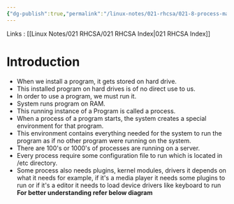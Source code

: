 ```yaml
---
{"dg-publish":true,"permalink":"/linux-notes/021-rhcsa/021-8-process-management/021-8-1-process-management/"}
---
```


Links : [[Linux Notes/021 RHCSA/021 RHCSA Index\|021 RHCSA Index]]

# Introduction

- When we install a program, it gets stored on hard drive.
- This installed program on hard drives is of no direct use to us.
- In order to use a program, we must run it.
- System runs program on RAM.
- This running instance of a Program is called a process.
- When a process of a program starts, the system creates a special environment for that program.
- This environment contains everything needed for the system to run the program as if no other program were running on the system.
- There are 100's or 1000's of processes are running on a server.
- Every process require some configuration file to run which is located in /etc directory.
- Some process also needs plugins, kernel modules, drivers it depends on what it needs for example, if it's a media player it needs some plugins to run or if it's a editor it needs to load device drivers like keyboard to run
**For better understanding refer below diagram**

<style> .container {font-family: sans-serif; text-align: center;} .button-wrapper button {z-index: 1;height: 40px; width: 100px; margin: 10px;padding: 5px;} .excalidraw .App-menu_top .buttonList { display: flex;} .excalidraw-wrapper { height: 800px; margin: 50px; position: relative;} :root[dir="ltr"] .excalidraw .layer-ui__wrapper .zen-mode-transition.App-menu_bottom--transition-left {transform: none;} </style><script src="https://cdn.jsdelivr.net/npm/react@17/umd/react.production.min.js"></script><script src="https://cdn.jsdelivr.net/npm/react-dom@17/umd/react-dom.production.min.js"></script><script type="text/javascript" src="https://cdn.jsdelivr.net/npm/@excalidraw/excalidraw@0/dist/excalidraw.production.min.js"></script><div id="021-8_Process_Management_2023-10-06_1611.59.excalidraw.md1"></div><script>(function(){const InitialData={"type":"excalidraw","version":2,"source":"https://github.com/zsviczian/obsidian-excalidraw-plugin/releases/tag/1.9.19","elements":[{"id":"wq3ABZwlJAtKSRNGxKXtu","type":"rectangle","x":-326.0250244140625,"y":-280.9884948730469,"width":673.9178466796875,"height":442.55982971191406,"angle":0,"strokeColor":"#1e1e1e","backgroundColor":"transparent","fillStyle":"hachure","strokeWidth":0.5,"strokeStyle":"solid","roughness":1,"opacity":100,"groupIds":[],"frameId":null,"roundness":{"type":3},"seed":1582363631,"version":90,"versionNonce":1332370159,"isDeleted":false,"boundElements":[],"updated":1696589641732,"link":null,"locked":false},{"id":"xfid3HvIixAKp6ztq8ili","type":"line","x":-271.57116190592444,"y":-214.99360148111978,"width":53.31171671549478,"height":62.805506388346345,"angle":0,"strokeColor":"#1e1e1e","backgroundColor":"transparent","fillStyle":"hachure","strokeWidth":0.5,"strokeStyle":"solid","roughness":1,"opacity":100,"groupIds":[],"frameId":null,"roundness":{"type":2},"seed":1157219823,"version":169,"versionNonce":1999654785,"isDeleted":false,"boundElements":null,"updated":1696589641732,"link":null,"locked":false,"points":[[0,0],[0.00005086263018938553,34.32393391927084],[27.751312255859375,35.05421956380209],[27.751312255859375,-24.830093383789062],[53.31171671549478,-27.751286824544252],[52.581380208333314,2.9211680094400947]],"lastCommittedPoint":[51.120758056640625,12.41503397623697],"startBinding":null,"endBinding":null,"startArrowhead":null,"endArrowhead":null},{"id":"42JvNseEyNRR1fxBF417y","type":"freedraw","x":-281.7952626546224,"y":-233.98133341471353,"width":21.17863972981769,"height":39.43602244059244,"angle":0,"strokeColor":"#1e1e1e","backgroundColor":"transparent","fillStyle":"hachure","strokeWidth":0.5,"strokeStyle":"solid","roughness":1,"opacity":100,"groupIds":[],"frameId":null,"roundness":null,"seed":1552834415,"version":113,"versionNonce":241116431,"isDeleted":false,"boundElements":null,"updated":1696589641732,"link":null,"locked":false,"points":[[0,0],[0,0.73028564453125],[0,2.1908823649088447],[0,2.921193440755218],[0,4.3817901611328125],[0,5.842386881510407],[0,7.302958170572907],[0,8.76355489095053],[0,9.493865966796875],[0,10.224151611328125],[0,10.95446268717447],[0,12.41503397623697],[0,13.145345052083343],[0,13.875630696614593],[0,15.336227416992188],[0,16.066538492838532],[0,16.796824137369782],[0,18.257420857747405],[0.73028564453125,18.987706502278655],[0.73028564453125,19.718017578125],[2.1909077962239394,21.178614298502595],[3.6514790852864394,21.908899943033845],[4.381815592447936,22.639211018880218],[5.112050374348939,23.369496663411468],[5.842336018880189,23.369496663411468],[6.572672526041686,23.369496663411468],[8.033243815104186,23.369496663411468],[9.493815104166686,23.369496663411468],[10.954437255859375,23.369496663411468],[11.684722900390625,23.369496663411468],[12.415008544921875,23.369496663411468],[13.145345052083314,22.639211018880218],[13.875630696614564,22.639211018880218],[14.605916341145814,22.639211018880218],[16.066487630208314,21.908899943033845],[16.79682413736981,21.178614298502595],[18.25739542643231,18.987706502278655],[18.98768107096356,18.257420857747405],[19.71796671549481,16.796824137369782],[20.44830322265625,16.066538492838532],[20.44830322265625,15.336227416992188],[20.44830322265625,13.145345052083343],[20.44830322265625,12.41503397623697],[20.44830322265625,10.95446268717447],[20.44830322265625,10.224151611328125],[20.44830322265625,9.493865966796875],[20.44830322265625,8.76355489095053],[20.44830322265625,7.302958170572907],[20.44830322265625,5.842386881510407],[20.44830322265625,4.3817901611328125],[20.44830322265625,3.651479085286468],[20.44830322265625,2.921193440755218],[20.44830322265625,0.73028564453125],[20.44830322265625,0],[20.44830322265625,-0.73028564453125],[20.44830322265625,-2.1908823649088447],[20.44830322265625,-2.9211934407551894],[20.44830322265625,-3.6514790852864394],[20.44830322265625,-5.1120758056640625],[20.44830322265625,-5.8423614501953125],[20.44830322265625,-6.572672526041657],[20.44830322265625,-7.302958170572907],[20.44830322265625,-8.763554890950502],[20.44830322265625,-9.493865966796875],[19.71796671549481,-9.493865966796875],[18.98768107096356,-10.224151611328125],[18.25739542643231,-10.224151611328125],[16.79682413736981,-10.95446268717447],[14.605916341145814,-11.68474833170572],[14.605916341145814,-12.41503397623697],[13.875630696614564,-13.145345052083314],[13.145345052083314,-13.145345052083314],[12.415008544921875,-13.145345052083314],[11.684722900390625,-13.875643412272126],[10.224151611328125,-14.605929056803376],[9.493815104166686,-14.605929056803376],[8.033243815104186,-16.06652577718097],[6.572672526041686,-16.06652577718097],[5.842336018880189,-16.06652577718097],[5.112050374348939,-16.06652577718097],[4.381815592447936,-16.06652577718097],[2.921142578125,-16.06652577718097],[2.1909077962239394,-15.336227416992188],[2.1909077962239394,-14.605929056803376],[1.4605712890625,-13.145345052083314],[1.4605712890625,-12.41503397623697],[1.4605712890625,-11.68474833170572],[1.4605712890625,-10.95446268717447],[0.73028564453125,-9.493865966796875],[0.73028564453125,-8.763554890950502],[0,-8.033269246419252],[-0.7303365071614394,-7.302958170572907],[-0.7303365071614394,-6.572672526041657],[-0.7303365071614394,-5.8423614501953125],[-0.7303365071614394,-5.1120758056640625],[-0.7303365071614394,-4.3817901611328125],[-0.7303365071614394,-3.6514790852864394],[-0.7303365071614394,-2.9211934407551894],[-0.7303365071614394,-2.1908823649088447],[-0.7303365071614394,-0.73028564453125],[-0.7303365071614394,0],[-0.7303365071614394,0.73028564453125],[-0.7303365071614394,2.1908823649088447],[-0.7303365071614394,2.921193440755218],[-0.7303365071614394,3.651479085286468],[-0.7303365071614394,4.3817901611328125],[0,0]],"pressures":[],"simulatePressure":true,"lastCommittedPoint":[-0.7303365071614394,4.3817901611328125]},{"id":"EWmuCDrtXajhQpf1c9YXM","type":"freedraw","x":-271.57111104329425,"y":-247.85697682698566,"width":11.684722900390625,"height":16.796824137369782,"angle":0,"strokeColor":"#1e1e1e","backgroundColor":"transparent","fillStyle":"hachure","strokeWidth":0.5,"strokeStyle":"solid","roughness":1,"opacity":100,"groupIds":[],"frameId":null,"roundness":null,"seed":1059759887,"version":56,"versionNonce":1717352289,"isDeleted":false,"boundElements":null,"updated":1696589641732,"link":null,"locked":false,"points":[[0,0],[-0.7303365071614394,0],[-1.4606221516926894,0],[-2.1909077962239394,0],[-2.9211934407551894,0],[-3.6514790852864394,0],[-4.381815592447936,0],[-5.112101236979186,0],[-6.572672526041686,-0.73028564453125],[-7.303009033203125,-1.4605840047200616],[-8.033243815104186,-2.9211807250976562],[-8.033243815104186,-3.651479085286468],[-8.033243815104186,-5.1120758056640625],[-8.033243815104186,-5.8423614501953125],[-8.033243815104186,-6.572659810384124],[-8.033243815104186,-7.302958170572907],[-8.033243815104186,-8.763554890950502],[-6.572672526041686,-10.224151611328125],[-5.842336018880189,-10.954449971516908],[-5.112101236979186,-11.684735616048158],[-4.381815592447936,-12.415033976236998],[-3.6514790852864394,-12.415033976236998],[-2.9211934407551894,-13.145332336425781],[-2.1909077962239394,-13.145332336425781],[-1.4606221516926894,-13.145332336425781],[-0.7303365071614394,-13.145332336425781],[0,-13.145332336425781],[0.73028564453125,-13.145332336425781],[2.19085693359375,-13.145332336425781],[2.9211934407551894,-13.145332336425781],[3.6514790852864394,-13.145332336425781],[3.6514790852864394,-12.415033976236998],[3.6514790852864394,-11.684735616048158],[3.6514790852864394,-10.224151611328125],[3.6514790852864394,-9.493853251139342],[3.6514790852864394,-8.763554890950502],[3.6514790852864394,-7.302958170572907],[3.6514790852864394,-6.572659810384124],[3.6514790852864394,-5.8423614501953125],[3.6514790852864394,-5.1120758056640625],[3.6514790852864394,-3.651479085286468],[3.6514790852864394,-2.9211807250976562],[2.9211934407551894,-2.1908823649088447],[2.9211934407551894,-0.73028564453125],[2.9211934407551894,0],[2.9211934407551894,0.7302983601888116],[2.19085693359375,2.1908950805664062],[2.19085693359375,2.9211807250976562],[2.19085693359375,3.651491800944001],[0,0]],"pressures":[],"simulatePressure":true,"lastCommittedPoint":[2.19085693359375,3.651491800944001]},{"id":"tQJBuNmwoBv6jJ0V7lRes","type":"freedraw","x":-225.56245422363278,"y":-210.61183675130206,"width":18.98773193359375,"height":37.245152791341155,"angle":0,"strokeColor":"#1e1e1e","backgroundColor":"transparent","fillStyle":"hachure","strokeWidth":0.5,"strokeStyle":"solid","roughness":1,"opacity":100,"groupIds":[],"frameId":null,"roundness":null,"seed":1021160847,"version":115,"versionNonce":1148562223,"isDeleted":false,"boundElements":null,"updated":1696589641733,"link":null,"locked":false,"points":[[0,0],[0.7303365071614394,-1.4605967203776231],[1.4606221516926894,-1.4605967203776231],[3.6514790852864394,-1.4605967203776231],[4.381815592447907,-1.4605967203776231],[6.572672526041657,-1.4605967203776231],[7.303009033203125,-1.4605967203776231],[8.763580322265625,-1.4605967203776231],[9.493865966796875,-1.4605967203776231],[10.224151611328125,-1.4605967203776231],[10.954488118489564,-1.4605967203776231],[12.415059407552064,-1.4605967203776231],[13.145345052083314,-1.4605967203776231],[13.875681559244782,-1.4605967203776231],[15.336252848307282,-1.4605967203776231],[16.066538492838532,-1.4605967203776231],[16.796824137369782,-1.4605967203776231],[17.52716064453125,-1.4605967203776231],[18.98773193359375,0],[18.98773193359375,1.4605967203775947],[18.98773193359375,2.1908823649088447],[18.98773193359375,2.9211934407551894],[18.98773193359375,3.6514790852864394],[18.98773193359375,4.3817901611328125],[18.98773193359375,5.1120758056640625],[18.98773193359375,5.8423614501953125],[18.98773193359375,7.302958170572907],[18.98773193359375,8.033269246419252],[18.98773193359375,8.763554890950502],[18.98773193359375,9.493865966796875],[18.98773193359375,10.954437255859375],[18.98773193359375,11.68474833170572],[18.98773193359375,12.41503397623697],[18.98773193359375,13.145345052083314],[18.98773193359375,14.605941772460938],[18.98773193359375,15.336227416992188],[18.98773193359375,16.066538492838532],[18.98773193359375,18.257420857747377],[18.98773193359375,18.987706502278627],[18.98773193359375,19.718017578125],[18.98773193359375,20.44830322265625],[18.98773193359375,21.908899943033845],[18.98773193359375,22.639185587565095],[18.98773193359375,24.09978230794269],[18.98773193359375,24.830093383789062],[18.98773193359375,25.560379028320312],[18.98773193359375,27.020975748697907],[18.98773193359375,27.751286824544252],[18.98773193359375,28.481572469075502],[18.98773193359375,29.211858113606752],[18.98773193359375,30.672454833984375],[18.2574462890625,31.402791341145814],[18.2574462890625,32.13305155436197],[16.796824137369782,34.323933919270814],[16.066538492838532,35.05424499511719],[14.605967203776032,35.78455607096353],[13.875681559244782,35.78455607096353],[13.145345052083314,35.78455607096353],[12.415059407552064,35.78455607096353],[11.684773763020814,35.78455607096353],[10.954488118489564,35.78455607096353],[10.224151611328125,35.78455607096353],[9.493865966796875,35.78455607096353],[8.763580322265625,35.78455607096353],[7.303009033203125,35.78455607096353],[6.572672526041657,35.78455607096353],[5.842386881510407,35.78455607096353],[5.112101236979157,35.05424499511719],[5.112101236979157,34.323933919270814],[5.112101236979157,33.59367370605469],[5.112101236979157,32.13305155436197],[5.112101236979157,31.402791341145814],[5.112101236979157,30.672454833984375],[5.112101236979157,29.211858113606752],[5.112101236979157,28.481572469075502],[5.112101236979157,27.751286824544252],[5.112101236979157,26.290690104166657],[5.112101236979157,25.560379028320312],[5.112101236979157,24.830093383789062],[5.112101236979157,24.09978230794269],[5.112101236979157,22.639185587565095],[5.112101236979157,21.908899943033845],[5.112101236979157,21.178614298502595],[3.6514790852864394,19.718017578125],[3.6514790852864394,18.987706502278627],[3.6514790852864394,18.257420857747377],[3.6514790852864394,17.527109781901032],[2.9211934407551894,16.796824137369782],[2.9211934407551894,16.066538492838532],[2.9211934407551894,15.336227416992188],[2.9211934407551894,14.605941772460938],[2.9211934407551894,13.145345052083314],[2.9211934407551894,12.41503397623697],[2.9211934407551894,11.68474833170572],[2.9211934407551894,10.224151611328125],[2.9211934407551894,9.493865966796875],[2.1909077962239394,8.763554890950502],[2.1909077962239394,8.033269246419252],[2.1909077962239394,6.572672526041657],[2.1909077962239394,5.8423614501953125],[2.1909077962239394,5.1120758056640625],[1.4606221516926894,4.3817901611328125],[1.4606221516926894,3.6514790852864394],[1.4606221516926894,2.9211934407551894],[1.4606221516926894,2.1908823649088447],[1.4606221516926894,0.73028564453125],[1.4606221516926894,0],[1.4606221516926894,-0.73028564453125],[0,0]],"pressures":[],"simulatePressure":true,"lastCommittedPoint":[1.4606221516926894,-0.73028564453125]},{"id":"KNsSliCT53XDFoUVcUMja","type":"freedraw","x":-218.25944519042966,"y":-174.82728068033853,"width":9.493815104166657,"height":13.87560526529947,"angle":0,"strokeColor":"#1e1e1e","backgroundColor":"transparent","fillStyle":"hachure","strokeWidth":0.5,"strokeStyle":"solid","roughness":1,"opacity":100,"groupIds":[],"frameId":null,"roundness":null,"seed":1497776495,"version":40,"versionNonce":661726017,"isDeleted":false,"boundElements":null,"updated":1696589641733,"link":null,"locked":false,"points":[[0,0],[0,0.73028564453125],[0,1.4605712890625],[0,2.1908823649088447],[0,2.9211680094400947],[0,4.3817901611328125],[0,5.112050374348939],[0,5.8423614501953125],[0,7.302958170572907],[0,8.763554890950502],[0,9.493840535481752],[1.4605712890625,9.493840535481752],[2.19085693359375,9.493840535481752],[2.921142578125,9.493840535481752],[5.112050374348939,9.493840535481752],[5.842336018880189,9.493840535481752],[6.572672526041657,9.493840535481752],[8.033243815104157,9.493840535481752],[8.763529459635407,9.493840535481752],[9.493815104166657,8.763554890950502],[9.493815104166657,8.033243815104157],[9.493815104166657,7.302958170572907],[9.493815104166657,5.8423614501953125],[9.493815104166657,5.112050374348939],[9.493815104166657,4.3817901611328125],[9.493815104166657,2.9211680094400947],[9.493815104166657,2.1908823649088447],[9.493815104166657,1.4605712890625],[8.763529459635407,0.73028564453125],[8.763529459635407,0],[8.033243815104157,-0.7303110758463447],[8.033243815104157,-2.1908823649088447],[8.033243815104157,-3.6515045166015625],[7.302958170572907,-4.381764729817718],[7.302958170572907,-4.381764729817718]],"pressures":[],"simulatePressure":true,"lastCommittedPoint":[7.302958170572907,-4.381764729817718]},{"id":"D-Nw4yZ3BTabg0lMclrAw","type":"rectangle","x":-36.01471455891925,"y":-156.8309173583985,"width":127,"height":94,"angle":0,"strokeColor":"#1e1e1e","backgroundColor":"transparent","fillStyle":"hachure","strokeWidth":0.5,"strokeStyle":"solid","roughness":1,"opacity":100,"groupIds":[],"frameId":null,"roundness":{"type":3},"seed":295179759,"version":87,"versionNonce":504786255,"isDeleted":false,"boundElements":[{"type":"text","id":"ndoYihAz"},{"id":"8Lmyu0-Ae7vVopRfcT8vg","type":"arrow"},{"id":"Ibn_GGVbZU7hc2Nq_C2Sm","type":"arrow"},{"id":"EUuuf9LMivqbCbHdaQ_O0","type":"arrow"},{"id":"OxltCGki52oozo9lCbNNv","type":"arrow"}],"updated":1696589641733,"link":null,"locked":false},{"id":"ndoYihAz","type":"text","x":-8.541081746419252,"y":-130.53091735839848,"width":72.052734375,"height":41.4,"angle":0,"strokeColor":"#1e1e1e","backgroundColor":"transparent","fillStyle":"hachure","strokeWidth":0.5,"strokeStyle":"solid","roughness":1,"opacity":100,"groupIds":[],"frameId":null,"roundness":null,"seed":1121183393,"version":12,"versionNonce":1187844897,"isDeleted":false,"boundElements":null,"updated":1696589641733,"link":null,"locked":false,"text":"< / >","rawText":"< / >","fontSize":36,"fontFamily":2,"textAlign":"center","verticalAlign":"middle","baseline":32,"containerId":"D-Nw4yZ3BTabg0lMclrAw","originalText":"< / >","lineHeight":1.15},{"id":"JdruzMARpakYzfKV3cnOj","type":"rectangle","x":237.44571431477857,"y":-241.28429158528644,"width":77.41139729817712,"height":95.66886901855466,"angle":0,"strokeColor":"#1e1e1e","backgroundColor":"transparent","fillStyle":"hachure","strokeWidth":0.5,"strokeStyle":"solid","roughness":1,"opacity":100,"groupIds":[],"frameId":null,"roundness":{"type":3},"seed":133142209,"version":41,"versionNonce":647621487,"isDeleted":false,"boundElements":[{"id":"Ibn_GGVbZU7hc2Nq_C2Sm","type":"arrow"}],"updated":1696589641733,"link":null,"locked":false},{"id":"SHstZx5-ggjV5djLB1eUR","type":"rectangle","x":-275.9529266357422,"y":-3.2075856526693087,"width":89.09622192382812,"height":108.81423950195312,"angle":0,"strokeColor":"#1e1e1e","backgroundColor":"transparent","fillStyle":"hachure","strokeWidth":0.5,"strokeStyle":"solid","roughness":1,"opacity":100,"groupIds":[],"frameId":null,"roundness":{"type":3},"seed":207099471,"version":80,"versionNonce":417335041,"isDeleted":false,"boundElements":[{"id":"OxltCGki52oozo9lCbNNv","type":"arrow"}],"updated":1696589641733,"link":null,"locked":false},{"id":"QapPB0Y1AnsOpDFgs_GVJ","type":"ellipse","x":254.24258931477868,"y":-45.56476338704431,"width":35.05421956380201,"height":36.51484171549481,"angle":0,"strokeColor":"#1e1e1e","backgroundColor":"transparent","fillStyle":"hachure","strokeWidth":0.5,"strokeStyle":"solid","roughness":1,"opacity":100,"groupIds":[],"frameId":null,"roundness":{"type":2},"seed":2037950657,"version":34,"versionNonce":1783145871,"isDeleted":false,"boundElements":null,"updated":1696589641733,"link":null,"locked":false},{"id":"wDvPGuApjHTbrnnKbylxp","type":"ellipse","x":213.3458811442057,"y":4.825658162434877,"width":46.00870768229163,"height":47.46927897135413,"angle":0,"strokeColor":"#1e1e1e","backgroundColor":"transparent","fillStyle":"hachure","strokeWidth":0.5,"strokeStyle":"solid","roughness":1,"opacity":100,"groupIds":[],"frameId":null,"roundness":{"type":2},"seed":561299969,"version":59,"versionNonce":942243553,"isDeleted":false,"boundElements":[{"id":"EUuuf9LMivqbCbHdaQ_O0","type":"arrow"}],"updated":1696589641733,"link":null,"locked":false},{"id":"ptbWVR7T","type":"text","x":-17.13721211751306,"y":-55.969884236653684,"width":87.659912109375,"height":25,"angle":0,"strokeColor":"#1e1e1e","backgroundColor":"transparent","fillStyle":"hachure","strokeWidth":0.5,"strokeStyle":"solid","roughness":1,"opacity":100,"groupIds":[],"frameId":null,"roundness":null,"seed":246555855,"version":28,"versionNonce":1482365871,"isDeleted":false,"boundElements":null,"updated":1696589641734,"link":null,"locked":false,"text":"process 1","rawText":"process 1","fontSize":20,"fontFamily":1,"textAlign":"left","verticalAlign":"top","baseline":17,"containerId":null,"originalText":"process 1","lineHeight":1.25},{"id":"IKEXqBSZ","type":"text","x":-261.4918670654297,"y":114.27242533365882,"width":61.079925537109375,"height":25,"angle":0,"strokeColor":"#1e1e1e","backgroundColor":"transparent","fillStyle":"hachure","strokeWidth":0.5,"strokeStyle":"solid","roughness":1,"opacity":100,"groupIds":[],"frameId":null,"roundness":null,"seed":1614300751,"version":23,"versionNonce":1127807681,"isDeleted":false,"boundElements":null,"updated":1696589641734,"link":null,"locked":false,"text":"plugins","rawText":"plugins","fontSize":20,"fontFamily":1,"textAlign":"left","verticalAlign":"top","baseline":17,"containerId":null,"originalText":"plugins","lineHeight":1.25},{"id":"VeLdgHCK","type":"text","x":244.0141143798828,"y":-137.37621053059894,"width":65.43992614746094,"height":25,"angle":0,"strokeColor":"#1e1e1e","backgroundColor":"transparent","fillStyle":"hachure","strokeWidth":0.5,"strokeStyle":"solid","roughness":1,"opacity":100,"groupIds":[],"frameId":null,"roundness":null,"seed":1233485711,"version":24,"versionNonce":1694092751,"isDeleted":false,"boundElements":null,"updated":1696589641734,"link":null,"locked":false,"text":"configs","rawText":"configs","fontSize":20,"fontFamily":1,"textAlign":"left","verticalAlign":"top","baseline":17,"containerId":null,"originalText":"configs","lineHeight":1.25},{"id":"inGgnRPJ","type":"text","x":169.66322326660156,"y":85.7511037190755,"width":138.35986328125,"height":25,"angle":0,"strokeColor":"#1e1e1e","backgroundColor":"transparent","fillStyle":"hachure","strokeWidth":0.5,"strokeStyle":"solid","roughness":1,"opacity":100,"groupIds":[],"frameId":null,"roundness":null,"seed":64497871,"version":36,"versionNonce":1521351329,"isDeleted":false,"boundElements":null,"updated":1696589641734,"link":null,"locked":false,"text":"kernel modules","rawText":"kernel modules","fontSize":20,"fontFamily":1,"textAlign":"left","verticalAlign":"top","baseline":17,"containerId":null,"originalText":"kernel modules","lineHeight":1.25},{"id":"AhLynHTyU0Rfy-Ex8v5Q0","type":"line","x":293.67862447102857,"y":-239.82369486490884,"width":20.44820149739587,"height":29.942169189453125,"angle":0,"strokeColor":"#1e1e1e","backgroundColor":"transparent","fillStyle":"hachure","strokeWidth":0.5,"strokeStyle":"solid","roughness":1,"opacity":100,"groupIds":[],"frameId":null,"roundness":{"type":2},"seed":981808321,"version":78,"versionNonce":1799175151,"isDeleted":false,"boundElements":null,"updated":1696589641734,"link":null,"locked":false,"points":[[0,0],[0,25.560379028320312],[20.44820149739587,29.942169189453125]],"lastCommittedPoint":[23.36944580078125,25.560379028320312],"startBinding":null,"endBinding":null,"startArrowhead":null,"endArrowhead":null},{"type":"line","version":102,"versionNonce":1597505153,"isDeleted":false,"id":"D_PszCIv78_1cozLYe2uz","fillStyle":"hachure","strokeWidth":0.5,"strokeStyle":"solid","roughness":1,"opacity":100,"angle":0,"x":-209.3185067482757,"y":-2.303423082210772,"strokeColor":"#1e1e1e","backgroundColor":"transparent","width":20.44820149739587,"height":29.942169189453125,"seed":1862634145,"groupIds":[],"frameId":null,"roundness":{"type":2},"boundElements":[],"updated":1696589641734,"link":null,"locked":false,"startBinding":null,"endBinding":null,"lastCommittedPoint":null,"startArrowhead":null,"endArrowhead":null,"points":[[0,0],[0,25.560379028320312],[20.44820149739587,29.942169189453125]]},{"id":"EI3HyGD1fq1NStWSpcdY3","type":"line","x":249.13038635253906,"y":-206.23004659016925,"width":24.09983317057288,"height":0.7303110758463731,"angle":0,"strokeColor":"#1e1e1e","backgroundColor":"transparent","fillStyle":"hachure","strokeWidth":0.5,"strokeStyle":"solid","roughness":1,"opacity":100,"groupIds":[],"frameId":null,"roundness":{"type":2},"seed":1364034401,"version":17,"versionNonce":1328408079,"isDeleted":false,"boundElements":null,"updated":1696589641735,"link":null,"locked":false,"points":[[0,0],[24.09983317057288,-0.7303110758463731]],"lastCommittedPoint":null,"startBinding":null,"endBinding":null,"startArrowhead":null,"endArrowhead":null},{"id":"QaSXxzUq7TlNOFNlK33-N","type":"line","x":246.9395294189453,"y":-190.89381917317706,"width":42.35727945963538,"height":0,"angle":0,"strokeColor":"#1e1e1e","backgroundColor":"transparent","fillStyle":"hachure","strokeWidth":0.5,"strokeStyle":"solid","roughness":1,"opacity":100,"groupIds":[],"frameId":null,"roundness":{"type":2},"seed":1621762401,"version":10,"versionNonce":1872135777,"isDeleted":false,"boundElements":null,"updated":1696589641735,"link":null,"locked":false,"points":[[0,0],[42.35727945963538,0]],"lastCommittedPoint":null,"startBinding":null,"endBinding":null,"startArrowhead":null,"endArrowhead":null},{"id":"ijPrI6ploHLfynFHtnmPN","type":"line","x":247.66991678873694,"y":-179.9393819173177,"width":49.66013590494788,"height":0.73028564453125,"angle":0,"strokeColor":"#1e1e1e","backgroundColor":"transparent","fillStyle":"hachure","strokeWidth":0.5,"strokeStyle":"solid","roughness":1,"opacity":100,"groupIds":[],"frameId":null,"roundness":{"type":2},"seed":895433793,"version":16,"versionNonce":1606700079,"isDeleted":false,"boundElements":null,"updated":1696589641735,"link":null,"locked":false,"points":[[0,0],[49.66013590494788,0.73028564453125]],"lastCommittedPoint":null,"startBinding":null,"endBinding":null,"startArrowhead":null,"endArrowhead":null},{"id":"bvBXE_YasWG8cHN4awH5U","type":"line","x":244.74867248535156,"y":-168.25460815429688,"width":55.50252278645837,"height":2.190907796223968,"angle":0,"strokeColor":"#1e1e1e","backgroundColor":"transparent","fillStyle":"hachure","strokeWidth":0.5,"strokeStyle":"solid","roughness":1,"opacity":100,"groupIds":[],"frameId":null,"roundness":{"type":2},"seed":1109273409,"version":33,"versionNonce":647565889,"isDeleted":false,"boundElements":null,"updated":1696589641735,"link":null,"locked":false,"points":[[0,0],[55.50252278645837,2.190907796223968]],"lastCommittedPoint":null,"startBinding":null,"endBinding":null,"startArrowhead":null,"endArrowhead":null},{"id":"eX492qNJaaCjFg6U4ZTFW","type":"line","x":-259.1561024983724,"y":32.57697041829425,"width":23.36949666341144,"height":0.73028564453125,"angle":0,"strokeColor":"#1e1e1e","backgroundColor":"transparent","fillStyle":"hachure","strokeWidth":0.5,"strokeStyle":"solid","roughness":1,"opacity":100,"groupIds":[],"frameId":null,"roundness":{"type":2},"seed":1750033039,"version":11,"versionNonce":2028531279,"isDeleted":false,"boundElements":null,"updated":1696589641735,"link":null,"locked":false,"points":[[0,0],[23.36949666341144,-0.73028564453125]],"lastCommittedPoint":null,"startBinding":null,"endBinding":null,"startArrowhead":null,"endArrowhead":null},{"id":"4tRLDrBpwG_BIK6qo81Sy","type":"line","x":-264.2681528727213,"y":47.182886759440066,"width":58.42371622721353,"height":0.73028564453125,"angle":0,"strokeColor":"#1e1e1e","backgroundColor":"transparent","fillStyle":"hachure","strokeWidth":0.5,"strokeStyle":"solid","roughness":1,"opacity":100,"groupIds":[],"frameId":null,"roundness":{"type":2},"seed":667180193,"version":19,"versionNonce":421470753,"isDeleted":false,"boundElements":null,"updated":1696589641735,"link":null,"locked":false,"points":[[0,0],[58.42371622721353,-0.73028564453125]],"lastCommittedPoint":null,"startBinding":null,"endBinding":null,"startArrowhead":null,"endArrowhead":null},{"id":"6FqiO2KI2EfF2sBkNYs4c","type":"line","x":-264.99843851725257,"y":64.71004740397132,"width":61.34490966796872,"height":0.7303365071614394,"angle":0,"strokeColor":"#1e1e1e","backgroundColor":"transparent","fillStyle":"hachure","strokeWidth":0.5,"strokeStyle":"solid","roughness":1,"opacity":100,"groupIds":[],"frameId":null,"roundness":{"type":2},"seed":846136929,"version":24,"versionNonce":1702120559,"isDeleted":false,"boundElements":null,"updated":1696589641735,"link":null,"locked":false,"points":[[0,0],[61.34490966796872,-0.7303365071614394]],"lastCommittedPoint":null,"startBinding":null,"endBinding":null,"startArrowhead":null,"endArrowhead":null},{"id":"K0K8dEKQ86qIlfrNsMbjZ","type":"line","x":-268.64991760253906,"y":79.31596374511713,"width":73.75996907552084,"height":0.73028564453125,"angle":0,"strokeColor":"#1e1e1e","backgroundColor":"transparent","fillStyle":"hachure","strokeWidth":0.5,"strokeStyle":"solid","roughness":1,"opacity":100,"groupIds":[],"frameId":null,"roundness":{"type":2},"seed":1920830337,"version":30,"versionNonce":337131009,"isDeleted":false,"boundElements":null,"updated":1696589641735,"link":null,"locked":false,"points":[[0,0],[73.75996907552084,0.73028564453125]],"lastCommittedPoint":null,"startBinding":null,"endBinding":null,"startArrowhead":null,"endArrowhead":null},{"id":"ldbqeSnu","type":"text","x":-265.7525278727213,"y":-146.20664978027344,"width":65.21992492675781,"height":25,"angle":0,"strokeColor":"#1e1e1e","backgroundColor":"transparent","fillStyle":"hachure","strokeWidth":0.5,"strokeStyle":"solid","roughness":1,"opacity":100,"groupIds":[],"frameId":null,"roundness":null,"seed":1128367041,"version":9,"versionNonce":19850895,"isDeleted":false,"boundElements":null,"updated":1696589641736,"link":null,"locked":false,"text":"drivers","rawText":"drivers","fontSize":20,"fontFamily":1,"textAlign":"left","verticalAlign":"top","baseline":17,"containerId":null,"originalText":"drivers","lineHeight":1.25},{"id":"8Lmyu0-Ae7vVopRfcT8vg","type":"arrow","x":-201.46262105305988,"y":-196.00589497884113,"width":148.2501729329427,"height":63.53581746419269,"angle":0,"strokeColor":"#1e1e1e","backgroundColor":"transparent","fillStyle":"hachure","strokeWidth":0.5,"strokeStyle":"solid","roughness":1,"opacity":100,"groupIds":[],"frameId":null,"roundness":{"type":2},"seed":1740620783,"version":83,"versionNonce":389733327,"isDeleted":false,"boundElements":null,"updated":1696589668344,"link":null,"locked":false,"points":[[0,0],[148.2501729329427,63.53581746419269]],"lastCommittedPoint":null,"startBinding":null,"endBinding":{"elementId":"D-Nw4yZ3BTabg0lMclrAw","gap":17.197733561197936,"focus":-0.1609608783605018},"startArrowhead":null,"endArrowhead":null},{"id":"Ibn_GGVbZU7hc2Nq_C2Sm","type":"arrow","x":222.10941060384107,"y":-189.4332224527995,"width":127.07163492838538,"height":57.693405151367244,"angle":0,"strokeColor":"#1e1e1e","backgroundColor":"transparent","fillStyle":"hachure","strokeWidth":0.5,"strokeStyle":"solid","roughness":1,"opacity":100,"groupIds":[],"frameId":null,"roundness":{"type":2},"seed":417561903,"version":76,"versionNonce":855864335,"isDeleted":false,"boundElements":null,"updated":1696589668345,"link":null,"locked":false,"points":[[0,0],[-127.07163492838538,57.693405151367244]],"lastCommittedPoint":null,"startBinding":{"elementId":"JdruzMARpakYzfKV3cnOj","gap":15.3363037109375,"focus":0.31371934137077945},"endBinding":{"elementId":"D-Nw4yZ3BTabg0lMclrAw","gap":4.052490234374943,"focus":0.1155401857604702},"startArrowhead":null,"endArrowhead":null},{"id":"EUuuf9LMivqbCbHdaQ_O0","type":"arrow","x":218.45874893702626,"y":-6.128309578321961,"width":116.84830073552888,"height":71.56953079439941,"angle":0,"strokeColor":"#1e1e1e","backgroundColor":"transparent","fillStyle":"hachure","strokeWidth":0.5,"strokeStyle":"solid","roughness":1,"opacity":100,"groupIds":[],"frameId":null,"roundness":{"type":2},"seed":835501327,"version":69,"versionNonce":322108495,"isDeleted":false,"boundElements":null,"updated":1696589668346,"link":null,"locked":false,"points":[[0,0],[-116.84830073552888,-71.56953079439941]],"lastCommittedPoint":null,"startBinding":{"elementId":"wDvPGuApjHTbrnnKbylxp","gap":15.453080811510766,"focus":0.8597259185082319},"endBinding":{"elementId":"D-Nw4yZ3BTabg0lMclrAw","gap":10.625162760416629,"focus":-0.15447638284697227},"startArrowhead":null,"endArrowhead":null},{"id":"OxltCGki52oozo9lCbNNv","type":"arrow","x":-166.4083506266276,"y":17.971054077148445,"width":121.45679200562829,"height":76.55469015913211,"angle":0,"strokeColor":"#1e1e1e","backgroundColor":"transparent","fillStyle":"hachure","strokeWidth":0.5,"strokeStyle":"solid","roughness":1,"opacity":100,"groupIds":[],"frameId":null,"roundness":{"type":2},"seed":880314959,"version":88,"versionNonce":516781199,"isDeleted":false,"boundElements":null,"updated":1696589668347,"link":null,"locked":false,"points":[[0,0],[121.45679200562829,-76.55469015913211]],"lastCommittedPoint":null,"startBinding":{"elementId":"SHstZx5-ggjV5djLB1eUR","gap":20.448354085286468,"focus":0.09382257160450326},"endBinding":{"elementId":"D-Nw4yZ3BTabg0lMclrAw","gap":9.894775390625057,"focus":-0.06423557341067894},"startArrowhead":null,"endArrowhead":null},{"type":"rectangle","version":122,"versionNonce":402688417,"isDeleted":false,"id":"UaBZx8YiMFRdfhnWohEZ4","fillStyle":"hachure","strokeWidth":0.5,"strokeStyle":"solid","roughness":1,"opacity":100,"angle":0,"x":520.9720647902714,"y":-299.9766261851419,"strokeColor":"#1e1e1e","backgroundColor":"transparent","width":673.9178466796875,"height":442.55982971191406,"seed":1815911009,"groupIds":[],"frameId":null,"roundness":{"type":3},"boundElements":[],"updated":1696589641736,"link":null,"locked":false},{"type":"rectangle","version":88,"versionNonce":1298078959,"isDeleted":false,"id":"XWTzQxPcpk4fZU3B3PyF5","fillStyle":"hachure","strokeWidth":0.5,"strokeStyle":"solid","roughness":1,"opacity":100,"angle":0,"x":1083.2067491547398,"y":-272.9535091197123,"strokeColor":"#1e1e1e","backgroundColor":"transparent","width":77.41139729817712,"height":95.66886901855466,"seed":1146747951,"groupIds":[],"frameId":null,"roundness":{"type":3},"boundElements":[],"updated":1696589641736,"link":null,"locked":false},{"type":"line","version":109,"versionNonce":291548545,"isDeleted":false,"id":"O3wt-57A6ZjTRPUhQQc6A","fillStyle":"hachure","strokeWidth":0.5,"strokeStyle":"solid","roughness":1,"opacity":100,"angle":0,"x":1135.2711108553574,"y":-272.0072375273003,"strokeColor":"#1e1e1e","backgroundColor":"transparent","width":20.44820149739587,"height":29.942169189453125,"seed":379788769,"groupIds":[],"frameId":null,"roundness":{"type":2},"boundElements":[],"updated":1696589641737,"link":null,"locked":false,"startBinding":null,"endBinding":null,"lastCommittedPoint":null,"startArrowhead":null,"endArrowhead":null,"points":[[0,0],[0,25.560379028320312],[20.44820149739587,29.942169189453125]]},{"type":"rectangle","version":148,"versionNonce":571070703,"isDeleted":false,"id":"bSA0K_icP-fNF-ySV4mIm","fillStyle":"hachure","strokeWidth":0.5,"strokeStyle":"solid","roughness":1,"opacity":100,"angle":0,"x":556.8682574531273,"y":-33.50297227961005,"strokeColor":"#1e1e1e","backgroundColor":"transparent","width":89.09622192382812,"height":108.81423950195312,"seed":1623762273,"groupIds":[],"frameId":null,"roundness":{"type":3},"boundElements":[{"id":"mHElBDWuJE4IcIHq5IAh0","type":"arrow"}],"updated":1696589711053,"link":null,"locked":false},{"type":"freedraw","version":147,"versionNonce":1456559457,"isDeleted":false,"id":"QAZF4tE2b0EKwoMFQwCJC","fillStyle":"hachure","strokeWidth":0.5,"strokeStyle":"solid","roughness":1,"opacity":100,"angle":0,"x":615.7984646495312,"y":-232.6919644994228,"strokeColor":"#1e1e1e","backgroundColor":"transparent","width":18.98773193359375,"height":37.245152791341155,"seed":1043229921,"groupIds":[],"frameId":null,"roundness":null,"boundElements":[],"updated":1696589641737,"link":null,"locked":false,"points":[[0,0],[0.7303365071614394,-1.4605967203776231],[1.4606221516926894,-1.4605967203776231],[3.6514790852864394,-1.4605967203776231],[4.381815592447907,-1.4605967203776231],[6.572672526041657,-1.4605967203776231],[7.303009033203125,-1.4605967203776231],[8.763580322265625,-1.4605967203776231],[9.493865966796875,-1.4605967203776231],[10.224151611328125,-1.4605967203776231],[10.954488118489564,-1.4605967203776231],[12.415059407552064,-1.4605967203776231],[13.145345052083314,-1.4605967203776231],[13.875681559244782,-1.4605967203776231],[15.336252848307282,-1.4605967203776231],[16.066538492838532,-1.4605967203776231],[16.796824137369782,-1.4605967203776231],[17.52716064453125,-1.4605967203776231],[18.98773193359375,0],[18.98773193359375,1.4605967203775947],[18.98773193359375,2.1908823649088447],[18.98773193359375,2.9211934407551894],[18.98773193359375,3.6514790852864394],[18.98773193359375,4.3817901611328125],[18.98773193359375,5.1120758056640625],[18.98773193359375,5.8423614501953125],[18.98773193359375,7.302958170572907],[18.98773193359375,8.033269246419252],[18.98773193359375,8.763554890950502],[18.98773193359375,9.493865966796875],[18.98773193359375,10.954437255859375],[18.98773193359375,11.68474833170572],[18.98773193359375,12.41503397623697],[18.98773193359375,13.145345052083314],[18.98773193359375,14.605941772460938],[18.98773193359375,15.336227416992188],[18.98773193359375,16.066538492838532],[18.98773193359375,18.257420857747377],[18.98773193359375,18.987706502278627],[18.98773193359375,19.718017578125],[18.98773193359375,20.44830322265625],[18.98773193359375,21.908899943033845],[18.98773193359375,22.639185587565095],[18.98773193359375,24.09978230794269],[18.98773193359375,24.830093383789062],[18.98773193359375,25.560379028320312],[18.98773193359375,27.020975748697907],[18.98773193359375,27.751286824544252],[18.98773193359375,28.481572469075502],[18.98773193359375,29.211858113606752],[18.98773193359375,30.672454833984375],[18.2574462890625,31.402791341145814],[18.2574462890625,32.13305155436197],[16.796824137369782,34.323933919270814],[16.066538492838532,35.05424499511719],[14.605967203776032,35.78455607096353],[13.875681559244782,35.78455607096353],[13.145345052083314,35.78455607096353],[12.415059407552064,35.78455607096353],[11.684773763020814,35.78455607096353],[10.954488118489564,35.78455607096353],[10.224151611328125,35.78455607096353],[9.493865966796875,35.78455607096353],[8.763580322265625,35.78455607096353],[7.303009033203125,35.78455607096353],[6.572672526041657,35.78455607096353],[5.842386881510407,35.78455607096353],[5.112101236979157,35.05424499511719],[5.112101236979157,34.323933919270814],[5.112101236979157,33.59367370605469],[5.112101236979157,32.13305155436197],[5.112101236979157,31.402791341145814],[5.112101236979157,30.672454833984375],[5.112101236979157,29.211858113606752],[5.112101236979157,28.481572469075502],[5.112101236979157,27.751286824544252],[5.112101236979157,26.290690104166657],[5.112101236979157,25.560379028320312],[5.112101236979157,24.830093383789062],[5.112101236979157,24.09978230794269],[5.112101236979157,22.639185587565095],[5.112101236979157,21.908899943033845],[5.112101236979157,21.178614298502595],[3.6514790852864394,19.718017578125],[3.6514790852864394,18.987706502278627],[3.6514790852864394,18.257420857747377],[3.6514790852864394,17.527109781901032],[2.9211934407551894,16.796824137369782],[2.9211934407551894,16.066538492838532],[2.9211934407551894,15.336227416992188],[2.9211934407551894,14.605941772460938],[2.9211934407551894,13.145345052083314],[2.9211934407551894,12.41503397623697],[2.9211934407551894,11.68474833170572],[2.9211934407551894,10.224151611328125],[2.9211934407551894,9.493865966796875],[2.1909077962239394,8.763554890950502],[2.1909077962239394,8.033269246419252],[2.1909077962239394,6.572672526041657],[2.1909077962239394,5.8423614501953125],[2.1909077962239394,5.1120758056640625],[1.4606221516926894,4.3817901611328125],[1.4606221516926894,3.6514790852864394],[1.4606221516926894,2.9211934407551894],[1.4606221516926894,2.1908823649088447],[1.4606221516926894,0.73028564453125],[1.4606221516926894,0],[1.4606221516926894,-0.73028564453125],[0,0]],"lastCommittedPoint":null,"simulatePressure":true,"pressures":[]},{"type":"line","version":191,"versionNonce":966913327,"isDeleted":false,"id":"HIZ3hjU_RLJ2x-LxXwrYu","fillStyle":"hachure","strokeWidth":0.5,"strokeStyle":"solid","roughness":1,"opacity":100,"angle":0,"x":569.941687382356,"y":-241.1439467550024,"strokeColor":"#1e1e1e","backgroundColor":"transparent","width":53.31171671549478,"height":62.805506388346345,"seed":1707688001,"groupIds":[],"frameId":null,"roundness":{"type":2},"boundElements":[],"updated":1696589641737,"link":null,"locked":false,"startBinding":null,"endBinding":null,"lastCommittedPoint":null,"startArrowhead":null,"endArrowhead":null,"points":[[0,0],[0.00005086263018938553,34.32393391927084],[27.751312255859375,35.05421956380209],[27.751312255859375,-24.830093383789062],[53.31171671549478,-27.751286824544252],[52.581380208333314,2.9211680094400947]]},{"type":"freedraw","version":101,"versionNonce":463601985,"isDeleted":false,"id":"KmubTs14waG03OxBT3lRp","fillStyle":"hachure","strokeWidth":0.5,"strokeStyle":"solid","roughness":1,"opacity":100,"angle":0,"x":570.7313029398767,"y":-277.2481021827675,"strokeColor":"#1e1e1e","backgroundColor":"transparent","width":11.684722900390625,"height":16.796824137369782,"seed":1243256769,"groupIds":[],"frameId":null,"roundness":null,"boundElements":[],"updated":1696589641737,"link":null,"locked":false,"points":[[0,0],[-0.7303365071614394,0],[-1.4606221516926894,0],[-2.1909077962239394,0],[-2.9211934407551894,0],[-3.6514790852864394,0],[-4.381815592447936,0],[-5.112101236979186,0],[-6.572672526041686,-0.73028564453125],[-7.303009033203125,-1.4605840047200616],[-8.033243815104186,-2.9211807250976562],[-8.033243815104186,-3.651479085286468],[-8.033243815104186,-5.1120758056640625],[-8.033243815104186,-5.8423614501953125],[-8.033243815104186,-6.572659810384124],[-8.033243815104186,-7.302958170572907],[-8.033243815104186,-8.763554890950502],[-6.572672526041686,-10.224151611328125],[-5.842336018880189,-10.954449971516908],[-5.112101236979186,-11.684735616048158],[-4.381815592447936,-12.415033976236998],[-3.6514790852864394,-12.415033976236998],[-2.9211934407551894,-13.145332336425781],[-2.1909077962239394,-13.145332336425781],[-1.4606221516926894,-13.145332336425781],[-0.7303365071614394,-13.145332336425781],[0,-13.145332336425781],[0.73028564453125,-13.145332336425781],[2.19085693359375,-13.145332336425781],[2.9211934407551894,-13.145332336425781],[3.6514790852864394,-13.145332336425781],[3.6514790852864394,-12.415033976236998],[3.6514790852864394,-11.684735616048158],[3.6514790852864394,-10.224151611328125],[3.6514790852864394,-9.493853251139342],[3.6514790852864394,-8.763554890950502],[3.6514790852864394,-7.302958170572907],[3.6514790852864394,-6.572659810384124],[3.6514790852864394,-5.8423614501953125],[3.6514790852864394,-5.1120758056640625],[3.6514790852864394,-3.651479085286468],[3.6514790852864394,-2.9211807250976562],[2.9211934407551894,-2.1908823649088447],[2.9211934407551894,-0.73028564453125],[2.9211934407551894,0],[2.9211934407551894,0.7302983601888116],[2.19085693359375,2.1908950805664062],[2.19085693359375,2.9211807250976562],[2.19085693359375,3.651491800944001],[0,0]],"lastCommittedPoint":null,"simulatePressure":true,"pressures":[]},{"type":"freedraw","version":163,"versionNonce":1751805775,"isDeleted":false,"id":"u81HMBNnMSWxpElDztnuy","fillStyle":"hachure","strokeWidth":0.5,"strokeStyle":"solid","roughness":1,"opacity":100,"angle":0,"x":560.2085799102354,"y":-262.87120343590294,"strokeColor":"#1e1e1e","backgroundColor":"transparent","width":21.17863972981769,"height":39.43602244059244,"seed":777953057,"groupIds":[],"frameId":null,"roundness":null,"boundElements":[],"updated":1696589641737,"link":null,"locked":false,"points":[[0,0],[0,0.73028564453125],[0,2.1908823649088447],[0,2.921193440755218],[0,4.3817901611328125],[0,5.842386881510407],[0,7.302958170572907],[0,8.76355489095053],[0,9.493865966796875],[0,10.224151611328125],[0,10.95446268717447],[0,12.41503397623697],[0,13.145345052083343],[0,13.875630696614593],[0,15.336227416992188],[0,16.066538492838532],[0,16.796824137369782],[0,18.257420857747405],[0.73028564453125,18.987706502278655],[0.73028564453125,19.718017578125],[2.1909077962239394,21.178614298502595],[3.6514790852864394,21.908899943033845],[4.381815592447936,22.639211018880218],[5.112050374348939,23.369496663411468],[5.842336018880189,23.369496663411468],[6.572672526041686,23.369496663411468],[8.033243815104186,23.369496663411468],[9.493815104166686,23.369496663411468],[10.954437255859375,23.369496663411468],[11.684722900390625,23.369496663411468],[12.415008544921875,23.369496663411468],[13.145345052083314,22.639211018880218],[13.875630696614564,22.639211018880218],[14.605916341145814,22.639211018880218],[16.066487630208314,21.908899943033845],[16.79682413736981,21.178614298502595],[18.25739542643231,18.987706502278655],[18.98768107096356,18.257420857747405],[19.71796671549481,16.796824137369782],[20.44830322265625,16.066538492838532],[20.44830322265625,15.336227416992188],[20.44830322265625,13.145345052083343],[20.44830322265625,12.41503397623697],[20.44830322265625,10.95446268717447],[20.44830322265625,10.224151611328125],[20.44830322265625,9.493865966796875],[20.44830322265625,8.76355489095053],[20.44830322265625,7.302958170572907],[20.44830322265625,5.842386881510407],[20.44830322265625,4.3817901611328125],[20.44830322265625,3.651479085286468],[20.44830322265625,2.921193440755218],[20.44830322265625,0.73028564453125],[20.44830322265625,0],[20.44830322265625,-0.73028564453125],[20.44830322265625,-2.1908823649088447],[20.44830322265625,-2.9211934407551894],[20.44830322265625,-3.6514790852864394],[20.44830322265625,-5.1120758056640625],[20.44830322265625,-5.8423614501953125],[20.44830322265625,-6.572672526041657],[20.44830322265625,-7.302958170572907],[20.44830322265625,-8.763554890950502],[20.44830322265625,-9.493865966796875],[19.71796671549481,-9.493865966796875],[18.98768107096356,-10.224151611328125],[18.25739542643231,-10.224151611328125],[16.79682413736981,-10.95446268717447],[14.605916341145814,-11.68474833170572],[14.605916341145814,-12.41503397623697],[13.875630696614564,-13.145345052083314],[13.145345052083314,-13.145345052083314],[12.415008544921875,-13.145345052083314],[11.684722900390625,-13.875643412272126],[10.224151611328125,-14.605929056803376],[9.493815104166686,-14.605929056803376],[8.033243815104186,-16.06652577718097],[6.572672526041686,-16.06652577718097],[5.842336018880189,-16.06652577718097],[5.112050374348939,-16.06652577718097],[4.381815592447936,-16.06652577718097],[2.921142578125,-16.06652577718097],[2.1909077962239394,-15.336227416992188],[2.1909077962239394,-14.605929056803376],[1.4605712890625,-13.145345052083314],[1.4605712890625,-12.41503397623697],[1.4605712890625,-11.68474833170572],[1.4605712890625,-10.95446268717447],[0.73028564453125,-9.493865966796875],[0.73028564453125,-8.763554890950502],[0,-8.033269246419252],[-0.7303365071614394,-7.302958170572907],[-0.7303365071614394,-6.572672526041657],[-0.7303365071614394,-5.8423614501953125],[-0.7303365071614394,-5.1120758056640625],[-0.7303365071614394,-4.3817901611328125],[-0.7303365071614394,-3.6514790852864394],[-0.7303365071614394,-2.9211934407551894],[-0.7303365071614394,-2.1908823649088447],[-0.7303365071614394,-0.73028564453125],[-0.7303365071614394,0],[-0.7303365071614394,0.73028564453125],[-0.7303365071614394,2.1908823649088447],[-0.7303365071614394,2.921193440755218],[-0.7303365071614394,3.651479085286468],[-0.7303365071614394,4.3817901611328125],[0,0]],"lastCommittedPoint":null,"simulatePressure":true,"pressures":[]},{"type":"freedraw","version":86,"versionNonce":2100441377,"isDeleted":false,"id":"WSw8e6vJrlfWQgf0xYZDq","fillStyle":"hachure","strokeWidth":0.5,"strokeStyle":"solid","roughness":1,"opacity":100,"angle":0,"x":624.3115686582242,"y":-195.4813707709647,"strokeColor":"#1e1e1e","backgroundColor":"transparent","width":9.493815104166657,"height":13.87560526529947,"seed":508693121,"groupIds":[],"frameId":null,"roundness":null,"boundElements":[],"updated":1696589641737,"link":null,"locked":false,"points":[[0,0],[0,0.73028564453125],[0,1.4605712890625],[0,2.1908823649088447],[0,2.9211680094400947],[0,4.3817901611328125],[0,5.112050374348939],[0,5.8423614501953125],[0,7.302958170572907],[0,8.763554890950502],[0,9.493840535481752],[1.4605712890625,9.493840535481752],[2.19085693359375,9.493840535481752],[2.921142578125,9.493840535481752],[5.112050374348939,9.493840535481752],[5.842336018880189,9.493840535481752],[6.572672526041657,9.493840535481752],[8.033243815104157,9.493840535481752],[8.763529459635407,9.493840535481752],[9.493815104166657,8.763554890950502],[9.493815104166657,8.033243815104157],[9.493815104166657,7.302958170572907],[9.493815104166657,5.8423614501953125],[9.493815104166657,5.112050374348939],[9.493815104166657,4.3817901611328125],[9.493815104166657,2.9211680094400947],[9.493815104166657,2.1908823649088447],[9.493815104166657,1.4605712890625],[8.763529459635407,0.73028564453125],[8.763529459635407,0],[8.033243815104157,-0.7303110758463447],[8.033243815104157,-2.1908823649088447],[8.033243815104157,-3.6515045166015625],[7.302958170572907,-4.381764729817718],[7.302958170572907,-4.381764729817718]],"lastCommittedPoint":null,"simulatePressure":true,"pressures":[]},{"type":"line","version":149,"versionNonce":1260236143,"isDeleted":false,"id":"RrMdn9OtFja4Zqzi9rOLw","fillStyle":"hachure","strokeWidth":0.5,"strokeStyle":"solid","roughness":1,"opacity":100,"angle":0,"x":623.0629108182375,"y":-29.65752877540812,"strokeColor":"#1e1e1e","backgroundColor":"transparent","width":20.44820149739587,"height":29.942169189453125,"seed":1607221761,"groupIds":[],"frameId":null,"roundness":{"type":2},"boundElements":[],"updated":1696589641737,"link":null,"locked":false,"startBinding":null,"endBinding":null,"lastCommittedPoint":null,"startArrowhead":null,"endArrowhead":null,"points":[[0,0],[0,25.560379028320312],[20.44820149739587,29.942169189453125]]},{"type":"ellipse","version":62,"versionNonce":143712225,"isDeleted":false,"id":"4hNklFq1nFKcrX6AsLp3v","fillStyle":"hachure","strokeWidth":0.5,"strokeStyle":"solid","roughness":1,"opacity":100,"angle":0,"x":1029.4921100170582,"y":26.887227343274446,"strokeColor":"#1e1e1e","backgroundColor":"transparent","width":46.00870768229163,"height":47.46927897135413,"seed":1372492207,"groupIds":[],"frameId":null,"roundness":{"type":2},"boundElements":[{"id":"rjwdD0o7TNj9msONA6RPF","type":"arrow"}],"updated":1696589722221,"link":null,"locked":false},{"type":"ellipse","version":36,"versionNonce":218376079,"isDeleted":false,"id":"RopkqYJcTEj8Ld5MW6P9n","fillStyle":"hachure","strokeWidth":0.5,"strokeStyle":"solid","roughness":1,"opacity":100,"angle":0,"x":1084.0602631672118,"y":-3.9991903924322685,"strokeColor":"#1e1e1e","backgroundColor":"transparent","width":35.05421956380201,"height":36.51484171549481,"seed":13419055,"groupIds":[],"frameId":null,"roundness":{"type":2},"boundElements":[],"updated":1696589641737,"link":null,"locked":false},{"type":"rectangle","version":125,"versionNonce":1869683617,"isDeleted":false,"id":"DtzoFIh44rdqn8DOSCqPJ","fillStyle":"hachure","strokeWidth":0.5,"strokeStyle":"solid","roughness":1,"opacity":100,"angle":0,"x":807.3084599101757,"y":-159.97570521211634,"strokeColor":"#1e1e1e","backgroundColor":"transparent","width":127,"height":94,"seed":1619940289,"groupIds":[],"frameId":null,"roundness":{"type":3},"boundElements":[{"type":"text","id":"GY2MFuv5"},{"id":"ypjt5PHgudQkYV6LpI0lH","type":"arrow"},{"id":"mHElBDWuJE4IcIHq5IAh0","type":"arrow"},{"id":"rjwdD0o7TNj9msONA6RPF","type":"arrow"}],"updated":1696589722221,"link":null,"locked":false},{"type":"text","version":47,"versionNonce":1549163951,"isDeleted":false,"id":"GY2MFuv5","fillStyle":"hachure","strokeWidth":0.5,"strokeStyle":"solid","roughness":1,"opacity":100,"angle":0,"x":834.7820927226757,"y":-133.67570521211633,"strokeColor":"#1e1e1e","backgroundColor":"transparent","width":72.052734375,"height":41.4,"seed":904934305,"groupIds":[],"frameId":null,"roundness":null,"boundElements":[],"updated":1696589641738,"link":null,"locked":false,"fontSize":36,"fontFamily":2,"text":"< / >","rawText":"< / >","textAlign":"center","verticalAlign":"middle","containerId":"DtzoFIh44rdqn8DOSCqPJ","originalText":"< / >","lineHeight":1.15,"baseline":32},{"id":"K2YxxhFfiwt5nQGM8PkAY","type":"line","x":1099.552970010025,"y":-231.72307449896448,"width":31.96116727941171,"height":1.030991498161768,"angle":0,"strokeColor":"#1e1e1e","backgroundColor":"transparent","fillStyle":"hachure","strokeWidth":0.5,"strokeStyle":"solid","roughness":1,"opacity":100,"groupIds":[],"frameId":null,"roundness":{"type":2},"seed":811925569,"version":12,"versionNonce":17488065,"isDeleted":false,"boundElements":null,"updated":1696589641738,"link":null,"locked":false,"points":[[0,0],[31.96116727941171,-1.030991498161768]],"lastCommittedPoint":null,"startBinding":null,"endBinding":null,"startArrowhead":null,"endArrowhead":null},{"id":"vlWiz-cNr_QSiIaxJJjFH","type":"line","x":1098.5219785118634,"y":-213.16494030778802,"width":57.73638556985293,"height":6.1860566980698195,"angle":0,"strokeColor":"#1e1e1e","backgroundColor":"transparent","fillStyle":"hachure","strokeWidth":0.5,"strokeStyle":"solid","roughness":1,"opacity":100,"groupIds":[],"frameId":null,"roundness":{"type":2},"seed":206543247,"version":19,"versionNonce":205311951,"isDeleted":false,"boundElements":null,"updated":1696589641738,"link":null,"locked":false,"points":[[0,0],[57.73638556985293,-6.1860566980698195]],"lastCommittedPoint":null,"startBinding":null,"endBinding":null,"startArrowhead":null,"endArrowhead":null},{"id":"fMCUgYmaanuRGwWg13WTf","type":"line","x":1102.6459445045102,"y":-194.60680611661155,"width":42.271369485294144,"height":2.0620188993565876,"angle":0,"strokeColor":"#1e1e1e","backgroundColor":"transparent","fillStyle":"hachure","strokeWidth":0.5,"strokeStyle":"solid","roughness":1,"opacity":100,"groupIds":[],"frameId":null,"roundness":{"type":2},"seed":215721153,"version":16,"versionNonce":2123634849,"isDeleted":false,"boundElements":null,"updated":1696589641738,"link":null,"locked":false,"points":[[0,0],[42.271369485294144,-2.0620188993565876]],"lastCommittedPoint":null,"startBinding":null,"endBinding":null,"startArrowhead":null,"endArrowhead":null},{"id":"BVz63UvZptTqDn5j5hX_P","type":"line","x":577.8633014668268,"y":15.71861897530016,"width":45.36434397977939,"height":4.124037798713175,"angle":0,"strokeColor":"#1e1e1e","backgroundColor":"transparent","fillStyle":"hachure","strokeWidth":0.5,"strokeStyle":"solid","roughness":1,"opacity":100,"groupIds":[],"frameId":null,"roundness":{"type":2},"seed":595265249,"version":13,"versionNonce":1993342447,"isDeleted":false,"boundElements":null,"updated":1696589641738,"link":null,"locked":false,"points":[[0,0],[45.36434397977939,4.124037798713175]],"lastCommittedPoint":null,"startBinding":null,"endBinding":null,"startArrowhead":null,"endArrowhead":null},{"id":"C7csgfFuZMXHz0oexgDKs","type":"line","x":575.8013184705032,"y":40.46284576757955,"width":49.48830997242635,"height":1.0310633042279278,"angle":0,"strokeColor":"#1e1e1e","backgroundColor":"transparent","fillStyle":"hachure","strokeWidth":0.5,"strokeStyle":"solid","roughness":1,"opacity":100,"groupIds":[],"frameId":null,"roundness":{"type":2},"seed":1319214863,"version":17,"versionNonce":480926849,"isDeleted":false,"boundElements":null,"updated":1696589641738,"link":null,"locked":false,"points":[[0,0],[49.48830997242635,-1.0310633042279278]],"lastCommittedPoint":null,"startBinding":null,"endBinding":null,"startArrowhead":null,"endArrowhead":null},{"id":"Whr-PppnYI2tULgch12j4","type":"line","x":576.832309968665,"y":64.17600925563102,"width":45.36427217371329,"height":0,"angle":0,"strokeColor":"#1e1e1e","backgroundColor":"transparent","fillStyle":"hachure","strokeWidth":0.5,"strokeStyle":"solid","roughness":1,"opacity":100,"groupIds":[],"frameId":null,"roundness":{"type":2},"seed":274436993,"version":11,"versionNonce":521693199,"isDeleted":false,"boundElements":null,"updated":1696589641738,"link":null,"locked":false,"points":[[0,0],[45.36427217371329,0]],"lastCommittedPoint":null,"startBinding":null,"endBinding":null,"startArrowhead":null,"endArrowhead":null},{"type":"text","version":118,"versionNonce":1949020097,"isDeleted":false,"id":"eZ1iyKDz","fillStyle":"hachure","strokeWidth":0.5,"strokeStyle":"solid","roughness":1,"opacity":100,"angle":0,"x":825.3152991115875,"y":-47.35730157846814,"strokeColor":"#1e1e1e","backgroundColor":"transparent","width":87.659912109375,"height":25,"seed":1222953071,"groupIds":[],"frameId":null,"roundness":null,"boundElements":[],"updated":1696589684607,"link":null,"locked":false,"fontSize":20,"fontFamily":1,"text":"process 1","rawText":"process 1","textAlign":"left","verticalAlign":"top","containerId":null,"originalText":"process 1","lineHeight":1.25,"baseline":17},{"type":"text","version":59,"versionNonce":1129958191,"isDeleted":false,"id":"LfcrAQgs","fillStyle":"hachure","strokeWidth":0.5,"strokeStyle":"solid","roughness":1,"opacity":100,"angle":0,"x":574.407007126581,"y":96.1620214339398,"strokeColor":"#1e1e1e","backgroundColor":"transparent","width":61.079925537109375,"height":25,"seed":1575648943,"groupIds":[],"frameId":null,"roundness":null,"boundElements":[],"updated":1696589687519,"link":null,"locked":false,"fontSize":20,"fontFamily":1,"text":"plugins","rawText":"plugins","textAlign":"left","verticalAlign":"top","containerId":null,"originalText":"plugins","lineHeight":1.25,"baseline":17},{"type":"text","version":136,"versionNonce":1279972111,"isDeleted":false,"id":"18TYymkg","fillStyle":"hachure","strokeWidth":0.5,"strokeStyle":"solid","roughness":1,"opacity":100,"angle":0,"x":1087.705163416074,"y":-155.90394679905637,"strokeColor":"#1e1e1e","backgroundColor":"transparent","width":65.43992614746094,"height":25,"seed":1688700591,"groupIds":[],"frameId":null,"roundness":null,"boundElements":[],"updated":1696589691966,"link":null,"locked":false,"fontSize":20,"fontFamily":1,"text":"configs","rawText":"configs","textAlign":"left","verticalAlign":"top","containerId":null,"originalText":"configs","lineHeight":1.25,"baseline":17},{"type":"text","version":77,"versionNonce":1121711201,"isDeleted":false,"id":"Bj762Zts","fillStyle":"hachure","strokeWidth":0.5,"strokeStyle":"solid","roughness":1,"opacity":100,"angle":0,"x":1003.578891999915,"y":89.87382060673394,"strokeColor":"#1e1e1e","backgroundColor":"transparent","width":138.35986328125,"height":25,"seed":1353773583,"groupIds":[],"frameId":null,"roundness":null,"boundElements":[],"updated":1696589694365,"link":null,"locked":false,"fontSize":20,"fontFamily":1,"text":"kernel modules","rawText":"kernel modules","textAlign":"left","verticalAlign":"top","containerId":null,"originalText":"kernel modules","lineHeight":1.25,"baseline":17},{"type":"text","version":70,"versionNonce":1183535201,"isDeleted":false,"id":"t0Sv8zhV","fillStyle":"hachure","strokeWidth":0.5,"strokeStyle":"solid","roughness":1,"opacity":100,"angle":0,"x":564.0787353729331,"y":-165.08086976550868,"strokeColor":"#1e1e1e","backgroundColor":"transparent","width":65.21992492675781,"height":25,"seed":668283791,"groupIds":[],"frameId":null,"roundness":null,"boundElements":[],"updated":1696589676704,"link":null,"locked":false,"fontSize":20,"fontFamily":1,"text":"drivers","rawText":"drivers","textAlign":"left","verticalAlign":"top","containerId":null,"originalText":"drivers","lineHeight":1.25,"baseline":17},{"id":"ypjt5PHgudQkYV6LpI0lH","type":"arrow","x":634.5686237324517,"y":-218.32007731376228,"width":156.7131491268383,"height":64.95343376608452,"angle":0,"strokeColor":"#1e1e1e","backgroundColor":"transparent","fillStyle":"hachure","strokeWidth":0.5,"strokeStyle":"solid","roughness":1,"opacity":100,"groupIds":[],"frameId":null,"roundness":{"type":2},"seed":811667489,"version":45,"versionNonce":367396303,"isDeleted":false,"boundElements":null,"updated":1696589707197,"link":null,"locked":false,"points":[[0,0],[156.7131491268383,64.95343376608452]],"lastCommittedPoint":null,"startBinding":null,"endBinding":{"elementId":"DtzoFIh44rdqn8DOSCqPJ","focus":0.1013275506001797,"gap":16.0266870508857},"startArrowhead":null,"endArrowhead":null},{"id":"mHElBDWuJE4IcIHq5IAh0","type":"arrow","x":657.2508675284076,"y":12.625536771715531,"width":143.3099724264705,"height":81.44954905790433,"angle":0,"strokeColor":"#1e1e1e","backgroundColor":"transparent","fillStyle":"hachure","strokeWidth":0.5,"strokeStyle":"solid","roughness":1,"opacity":100,"groupIds":[],"frameId":null,"roundness":{"type":2},"seed":1987563105,"version":40,"versionNonce":475980559,"isDeleted":false,"boundElements":null,"updated":1696589711053,"link":null,"locked":false,"points":[[0,0],[143.3099724264705,-81.44954905790433]],"lastCommittedPoint":null,"startBinding":{"elementId":"bSA0K_icP-fNF-ySV4mIm","focus":0.2941915387911841,"gap":11.286388151452229},"endBinding":{"elementId":"DtzoFIh44rdqn8DOSCqPJ","focus":-0.05087004614487167,"gap":6.747619955297523},"startArrowhead":null,"endArrowhead":null},{"id":"Vuvby0GkhKxbSM85_GDq5","type":"line","x":1078.9327092103927,"y":-210.07203761936893,"width":137.12387982536757,"height":68.04648006663604,"angle":0,"strokeColor":"#1e1e1e","backgroundColor":"transparent","fillStyle":"hachure","strokeWidth":0.5,"strokeStyle":"solid","roughness":1,"opacity":100,"groupIds":[],"frameId":null,"roundness":{"type":2},"seed":1599059233,"version":97,"versionNonce":1364375375,"isDeleted":false,"boundElements":null,"updated":1696589718749,"link":null,"locked":false,"points":[[0,0],[-137.12387982536757,68.04648006663604]],"lastCommittedPoint":null,"startBinding":null,"endBinding":null,"startArrowhead":null,"endArrowhead":null},{"id":"rjwdD0o7TNj9msONA6RPF","type":"arrow","x":1054.1886260302458,"y":16.74953866739571,"width":104.13172104779414,"height":109.28675034466909,"angle":0,"strokeColor":"#1e1e1e","backgroundColor":"transparent","fillStyle":"hachure","strokeWidth":0.5,"strokeStyle":"solid","roughness":1,"opacity":100,"groupIds":[],"frameId":null,"roundness":{"type":2},"seed":2143090031,"version":43,"versionNonce":839662529,"isDeleted":false,"boundElements":null,"updated":1696589722221,"link":null,"locked":false,"points":[[0,0],[-104.13172104779414,-109.28675034466909]],"lastCommittedPoint":null,"startBinding":{"elementId":"4hNklFq1nFKcrX6AsLp3v","focus":1.052938855439603,"gap":10.181799271559797},"endBinding":{"elementId":"DtzoFIh44rdqn8DOSCqPJ","focus":-0.5520166454399683,"gap":15.748445072276013},"startArrowhead":null,"endArrowhead":null},{"id":"0h9u2gpUqAPWHOvVKqD0h","type":"rectangle","x":-407.12932943563146,"y":-367.3591191695182,"width":1743.948364257812,"height":670.4122924804683,"angle":0,"strokeColor":"#1e1e1e","backgroundColor":"transparent","fillStyle":"hachure","strokeWidth":0.5,"strokeStyle":"solid","roughness":1,"opacity":100,"groupIds":[],"frameId":null,"roundness":{"type":3},"seed":885352289,"version":105,"versionNonce":1727613519,"isDeleted":false,"boundElements":null,"updated":1696589741518,"link":null,"locked":false},{"id":"QegrRsHM","type":"text","x":312.1727945878058,"y":207.94611764688761,"width":305.2798767089844,"height":45,"angle":0,"strokeColor":"#1e1e1e","backgroundColor":"transparent","fillStyle":"hachure","strokeWidth":0.5,"strokeStyle":"solid","roughness":1,"opacity":100,"groupIds":[],"frameId":null,"roundness":null,"seed":669980847,"version":35,"versionNonce":739955023,"isDeleted":false,"boundElements":null,"updated":1696589796489,"link":null,"locked":false,"text":"Operating System","rawText":"Operating System","fontSize":36,"fontFamily":1,"textAlign":"left","verticalAlign":"top","baseline":32,"containerId":null,"originalText":"Operating System","lineHeight":1.25},{"id":"BmX8Hm6z","type":"text","x":-297.86846517781896,"y":225.73139596720011,"width":83.08796691894531,"height":45,"angle":0,"strokeColor":"#1e1e1e","backgroundColor":"transparent","fillStyle":"hachure","strokeWidth":0.5,"strokeStyle":"solid","roughness":1,"opacity":100,"groupIds":[],"frameId":null,"roundness":null,"seed":1964475663,"version":8,"versionNonce":197548769,"isDeleted":false,"boundElements":null,"updated":1696589799838,"link":null,"locked":false,"text":"env 1","rawText":"env 1","fontSize":36,"fontFamily":1,"textAlign":"left","verticalAlign":"top","baseline":32,"containerId":null,"originalText":"env 1","lineHeight":1.25},{"id":"5pwGEl8G","type":"text","x":1087.1315348221806,"y":205.73139596720011,"width":98.96395874023438,"height":45,"angle":0,"strokeColor":"#1e1e1e","backgroundColor":"transparent","fillStyle":"hachure","strokeWidth":0.5,"strokeStyle":"solid","roughness":1,"opacity":100,"groupIds":[],"frameId":null,"roundness":null,"seed":797328911,"version":8,"versionNonce":432264865,"isDeleted":false,"boundElements":null,"updated":1696589801694,"link":null,"locked":false,"text":"env 2","rawText":"env 2","fontSize":36,"fontFamily":1,"textAlign":"left","verticalAlign":"top","baseline":32,"containerId":null,"originalText":"env 2","lineHeight":1.25}],"appState":{"theme":"dark","viewBackgroundColor":"#ffffff","currentItemStrokeColor":"#1e1e1e","currentItemBackgroundColor":"transparent","currentItemFillStyle":"hachure","currentItemStrokeWidth":0.5,"currentItemStrokeStyle":"solid","currentItemRoughness":1,"currentItemOpacity":100,"currentItemFontFamily":1,"currentItemFontSize":36,"currentItemTextAlign":"left","currentItemStartArrowhead":null,"currentItemEndArrowhead":null,"scrollX":442.2175557539913,"scrollY":760.0283238814325,"zoom":{"value":0.5},"currentItemRoundness":"round","gridSize":null,"gridColor":{"Bold":"#C9C9C9FF","Regular":"#EDEDEDFF"},"currentStrokeOptions":null,"previousGridSize":null,"frameRendering":{"enabled":true,"clip":true,"name":true,"outline":true}},"files":{}};InitialData.scrollToContent=true;App=()=>{const e=React.useRef(null),t=React.useRef(null),[n,i]=React.useState({width:void 0,height:void 0});return React.useEffect(()=>{i({width:t.current.getBoundingClientRect().width,height:t.current.getBoundingClientRect().height});const e=()=>{i({width:t.current.getBoundingClientRect().width,height:t.current.getBoundingClientRect().height})};return window.addEventListener("resize",e),()=>window.removeEventListener("resize",e)},[t]),React.createElement(React.Fragment,null,React.createElement("div",{className:"excalidraw-wrapper",ref:t},React.createElement(ExcalidrawLib.Excalidraw,{ref:e,width:n.width,height:n.height,initialData:InitialData,viewModeEnabled:!0,zenModeEnabled:!0,gridModeEnabled:!1})))},excalidrawWrapper=document.getElementById("021-8_Process_Management_2023-10-06_1611.59.excalidraw.md1");ReactDOM.render(React.createElement(App),excalidrawWrapper);})();</script>